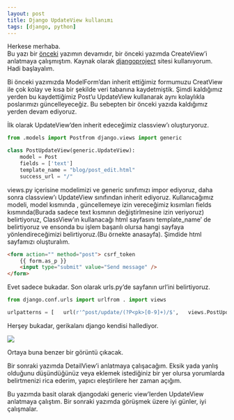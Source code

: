 ```yaml
---
layout: post
title: Django UpdateView kullanımı
tags: [django, python]
---
```


Herkese merhaba.  
Bu yazı bir
[önceki](https://medium.com/@cihanerman_/djangoda-createview-kullanımı-a892bb34936a)
yazımın devamıdır, bir önceki yazımda CreateView’i anlatmaya
çalışmıştım. Kaynak olarak
[djangoproject](https://docs.djangoproject.com/en/2.0/ref/class-based-views/generic-editing/)
sitesi kullanıyorum.\
Hadi başlayalım.

Bi önceki yazımızda ModelForm’dan inherit ettiğimiz formumuzu CreatView
ile çok kolay ve kısa bir şekilde veri tabanına kaydetmiştik. Şimdi
kaldığımız yerden bu kaydettiğimiz Post’u UpdateView kullanarak aynı
kolaylıkla poslarımızı güncelleyeceğiz. Bu sebepten bir önceki yazıda
kaldığımız yerden devam ediyoruz.

İlk olarak UpdateView’den inherit edeceğimiz classview’ı oluşturyoruz.

```python
from .models import Postfrom django.views import generic
```

```python
class PostUpdateView(generic.UpdateView):   
    model = Post   
    fields = ['text']   
    template_name = "blog/post_edit.html"   
    success_url = "/"
```

views.py içerisine modelimizi ve generic sınıfımızı impor ediyoruz, daha
sonra classview’ı UpdateView sınıfından inherit ediyoruz. Kullanıcağımız
modeli, model kısmında , güncellemeye izin vereceğimiz kısımları fields
kısmında(Burada sadece text kısmının değiştirlmesine izin veriyoruz)
belirtiyoruz, ClassView’ın kullanacağı html sayfasını template\_name’ de
belirtiyoruz ve ensonda bu işlem başarılı olursa hangi sayfaya
yönlendireceğimizi belirtiyoruz.(Bu örnekte anasayfa). Şimdide html
sayfamızı oluşturalım.

```html
<form action="" method="post"> csrf_token    
    {{ form.as_p }}   
    <input type="submit" value="Send message" />
</form>
```

Evet sadece bukadar. Son olarak urls.py’de sayfanın url’ini
belirtiyoruz.

```python
from django.conf.urls import urlfrom . import views

urlpatterns = [   url(r'^post/update/(?P<pk>[0-9]+)/$',   views.PostUpdateView.as_view(), name='updateblog'),]
```

Herşey bukadar, gerikalanı django kendisi hallediyor.

![](https://cdn-images-1.medium.com/max/800/1*4tEEC8UZa66oRUfR-sr8JQ.png)

Ortaya buna benzer bir görüntü çıkacak.

Bir sonraki yazımda DetailView’i anlatmaya çalışacağım. Eksik yada
yanlış olduğunu düşündüğünüz veya eklemek istediğiniz bir yer olursa
yorumlarda belirtmenizi rica ederim, yapıcı eleştirilere her zaman
açığım.

Bu yazımda basit olarak djangodaki generic view’lerden UpdateView
anlatmaya çalıştım. Bir sonraki yazımda görüşmek üzere iyi günler, iyi
çalışmalar.